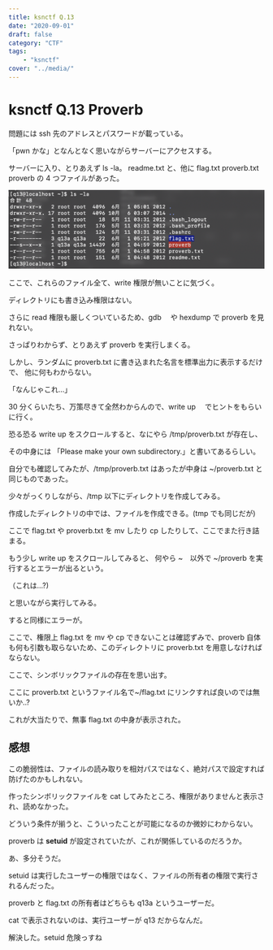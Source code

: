```yaml
---
title: ksnctf Q.13
date: "2020-09-01"
draft: false
category: "CTF"
tags:
    - "ksnctf"
cover: "../media/"
---
```


# ksnctf Q.13 Proverb

問題には ssh 先のアドレスとパスワードが載っている。

「pwn かな」となんとなく思いながらサーバーにアクセスする。

サーバーに入り、とりあえず ls -la。
readme.txt と、他に flag.txt proverb.txt proverb の 4 つファイルがあった。

![ls](ls.png)

ここで、これらのファイル全て、write 権限が無いことに気づく。

ディレクトリにも書き込み権限はない。

さらに read 権限も厳しくついているため、gdb 　や hexdump で proverb を見れない。

さっぱりわからず、とりあえず proverb を実行しまくる。

しかし、ランダムに proverb.txt に書き込まれた名言を標準出力に表示するだけで、
他に何もわからない。

「なんじゃこれ...」

30 分くらいたち、万策尽きて全然わからんので、write up 　でヒントをもらいに行く。

恐る恐る write up をスクロールすると、なにやら /tmp/proverb.txt が存在し、

その中身には 「Please make your own subdirectory.」と書いてあるらしい。

自分でも確認してみたが、/tmp/proverb.txt はあったが中身は ~/proverb.txt と同じものであった。

少々がっくりしながら、/tmp 以下にディレクトリを作成してみる。

作成したディレクトリの中では、ファイルを作成できる。(tmp でも同じだが)

ここで flag.txt や proverb.txt を mv したり cp したりして、ここでまた行き詰まる。

もう少し write up をスクロールしてみると、 何やら ~　以外で ~/proverb を実行するとエラーが出るという。

（これは...?)

と思いながら実行してみる。

すると同様にエラーが。

ここで、権限上 flag.txt を mv や cp できないことは確認ずみで、proverb 自体も何も引数も取らないため、このディレクトリに proverb.txt を用意しなければならない。

ここで、シンボリックファイルの存在を思い出す。

ここに proverb.txt というファイル名で~/flag.txt にリンクすれば良いのでは無いか..?

これが大当たりで、無事 flag.txt の中身が表示された。

## 感想

この脆弱性は、ファイルの読み取りを相対パスではなく、絶対パスで設定すれば防げたのかもしれない。

作ったシンボリックファイルを cat してみたところ、権限がありませんと表示され、読めなかった。

どういう条件が揃うと、こういったことが可能になるのか微妙にわからない。

proverb は **setuid** が設定されていたが、これが関係しているのだろうか。

あ、多分そうだ。

setuid は実行したユーザーの権限ではなく、ファイルの所有者の権限で実行されるんだった。

proverb と flag.txt の所有者はどちらも q13a というユーザーだ。

cat で表示されないのは、実行ユーザーが q13 だからなんだ。

解決した。setuid 危険っすね
